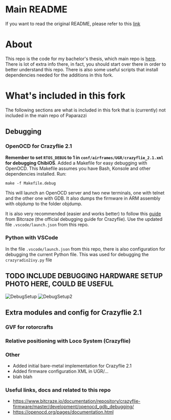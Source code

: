 # Main README
If you want to read the original README, please refer to this [link](https://github.com/paparazzi/paparazzi/)

# About
This repo is the code for my bachelor's thesis, which main repo is [here](https://github.com/Pelochus/bt-crazyflies/).
There is lot of extra info there, in fact, you should start over there in order to better understand this repo.
There is also some useful scripts that install dependencies needed for the additions in this fork.

# What's included in this fork
The following sections are what is included in this fork that is (currently) not included in the main repo of Paparazzi

## Debugging
### OpenOCD for Crazyflie 2.1
**Remember to set ```RTOS_DEBUG``` to 1 in ```conf/airframes/UGR/crazyflie_2.1.xml``` for debugging ChibiOS**.
Added a Makefile for easy debugging with OpenOCD. This Makefile assumes you have Bash, Konsole and other dependencies installed.
Run:

```make -f Makefile.debug```

This will launch an OpenOCD server and two new terminals, one with telnet and the other one with GDB.
It also dumps the firmware in ARM assembly with objdump to the folder objdump.

It is also very recommended (easier and works better) to follow this
[guide](https://www.bitcraze.io/documentation/repository/crazyflie-firmware/master/development/openocd_gdb_debugging/)
from Bitcraze (the official debugging guide for Crazyflie).
Use the updated file ```.vscode/launch.json``` from this repo.

### Python with VSCode
In the file ```.vscode/launch.json``` from this repo, there is also configuration for debugging the current Python file.
This was used for debugging the ```crazyradio2ivy.py``` file

## TODO INCLUDE DEBUGGING HARDWARE SETUP PHOTO HERE, COULD BE USEFUL
![DebugSetup](https://github.com/Pelochus/paparazzi/blob/master/img/DebugSetup.jpg)
![DebugSetup2](https://github.com/Pelochus/paparazzi/blob/master/img/DebugSetup2.jpg)

## Extra modules and config for Crazyflie 2.1
### GVF for rotorcrafts

### Relative positioning with Loco System (Crazyflie)

### Other
- Added initial bare-metal implementation for Crazyflie 2.1
- Added firmware configuration XML in UGR/...
- blah blah

### Useful links, docs and related to this repo
- https://www.bitcraze.io/documentation/repository/crazyflie-firmware/master/development/openocd_gdb_debugging/
- https://openocd.org/pages/documentation.html
